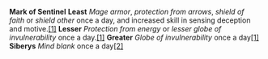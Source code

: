 **Mark of Sentinel**
**Least**
_Mage armor_, _protection from arrows_, _shield of faith_ or _shield other_ once a day, and increased skill in sensing deception and motive.[[1]](https://eberron.fandom.com/wiki/Mark_of_Sentinel\#cite_note-ECS-p66-1)
**Lesser**
_Protection from energy_ or _lesser globe of invulnerability_ once a day.[[1]](https://eberron.fandom.com/wiki/Mark_of_Sentinel\#cite_note-ECS-p66-1)
**Greater**
_Globe of invulnerability_ once a day[[1]](https://eberron.fandom.com/wiki/Mark_of_Sentinel\#cite_note-ECS-p66-1)
**Siberys**
_Mind blank_ once a day[[2]](https://eberron.fandom.com/wiki/Mark_of_Sentinel\#cite_note-ECS-p81-2)